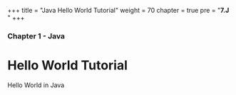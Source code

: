 +++
title = "Java Hello World Tutorial"
weight = 70
chapter = true
pre = "<b>7.J </b>"
+++

### Chapter 1 - Java

# Hello World Tutorial

Hello World in Java
